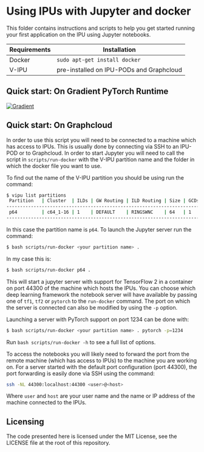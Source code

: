 # Using IPUs with Jupyter and docker

This folder contains instructions and scripts to help you get started
running your first application on the IPU using Jupyter notebooks.


| Requirements | Installation                             |
| ------------ | ---------------------------------------- |
| Docker       | `sudo apt-get install docker`            |
| V-IPU        | pre-installed on IPU-PODs and Graphcloud |


## Quick start: On Gradient PyTorch Runtime

[![Gradient](https://assets.paperspace.io/img/gradient-badge.svg)](https://console.paperspace.com/github/gradient-ai/Graphcore-PyTorch?machine=Free-IPU-POD16&container=graphcore%2Fpytorch-jupyter%3A2.6.0-ubuntu-20.04-20220804&file=%2Fget-started%2FFine-tuning-BERT.ipynb)

## Quick start: On Graphcloud


In order to use this script you will need to be connected to a machine which
has access to IPUs. This is usually done by connecting via SSH to an IPU-POD or to
Graphcloud. In order to start Jupyter you will need to call the script in `scripts/run-docker`
with the V-IPU partition name and the folder in which the docker file you want to use.

To find out the name of the V-IPU partition you should be using run the command:

```sh
$ vipu list partitions
 Partition   | Cluster  | ILDs | GW Routing | ILD Routing | Size | GCDs | State
---------------------------------------------------------------------------------
 p64         | c64_1-16 | 1    | DEFAULT    | RINGSWNC    | 64   | 1    | ACTIVE
---------------------------------------------------------------------------------
```

In this case the partition name is `p64`. To launch the Jupyter server run the command:

```sh
$ bash scripts/run-docker <your partition name> .
```

In my case this is:

```sh
$ bash scripts/run-docker p64 .

```

This will start a jupyter server with support for TensorFlow 2 in a container on port 44300 of the machine which hosts the IPUs.
You can choose which deep learning framework the notebook server will have available by passing one of `tf1`, `tf2` or `pytorch` to the `run-docker` command. The port on which the server is connected can also be modified by using the `-p` option.

Launching a server with PyTorch support on port 1234 can be done with:

```sh
$ bash scripts/run-docker <your partition name> . pytorch -p=1234
```

Run `bash scripts/run-docker -h` to see a full list of options.

To access the notebooks you will likely need to forward the port from the remote machine (which has access to IPUs) to the machine you are working on. For a server started with the default port configuration (port 44300), the port forwarding is easily done via SSH using the command:

```sh
ssh -NL 44300:localhost:44300 <user>@<host>
```

Where `user` and `host` are your user name and the name or IP address of the machine connected to the IPUs.


## Licensing

The code presented here is licensed under the MIT License, see the LICENSE file at the root of this repository.

